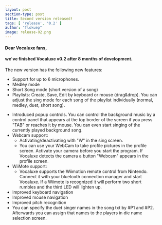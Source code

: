 ```yaml
---
layout: post
section-type: post
title: Second version released!
tags: [ 'release', '0.2' ]
author: "flokuep"
image: release-02.png
---
```

#### Dear Vocaluxe fans,
 
#### we've finished Vocaluxe v0.2 after 8 months of development.  
The new version has the following new features:
<!--more-->

* Support for up to 6 microphones.
* Medley mode
* Short Song mode (short version of a song)
* Playlists: Create, Save, Edit by keyboard or mouse (drag&drop). You can adjust the sing mode for each song of the playlist individually (normal, medley, duet, short song).
<!--more-big-->
* Introduced popup controls. You can control the background music by a control panel that appears at the top border of the screen if you press "TAB" or reaches it by mouse. You can even start singing of the currently played background song.
* Webcam support:  
    * Activating/deactivating with "W" in the sing screen.
    * You can use your WebCam to take profile pictures in the profile screen. Activate your camera before you start the program. If Vocaluxe detects the camera a button "Webcam" appears in the profile screen.
* WiiMote support:  
    * Vocaluxe supports the Wiimotion remote control from Nintendo. Connect it with your bluetooth connection manager and start Vocaluxe. If a Wiimote is recognized it will perform two short rumbles and the third LED will lighten up.
* Improved keyboard navigation
* Improved mouse navigation
* Improved pitch recognition
* You can specify the duet singer names in the song txt by #P1 and #P2. Afterwards you can assign that names to the players in die name selection screen.